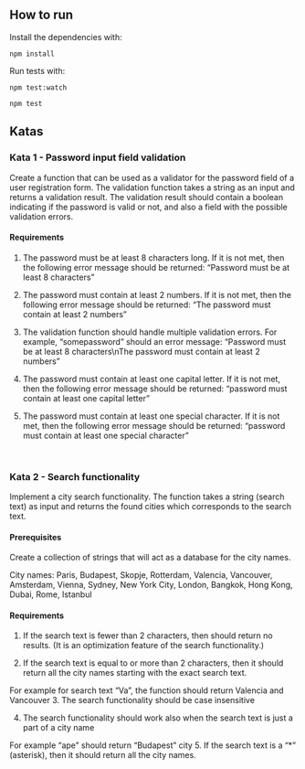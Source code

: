## How to run 

Install the dependencies with:
```
npm install
```

Run tests with:
```
npm test:watch
```
```
npm test
```


## Katas

### Kata 1 - Password input field validation

Create a function that can be used as a validator for the password field of a user registration form. The validation function takes a string as an input and returns a validation result. The validation result should contain a boolean indicating if the password is valid or not, and also a field with the possible validation errors.

#### Requirements
1. The password must be at least 8 characters long. If it is not met, then the following error message should be returned: “Password must be at least 8 characters”

2. The password must contain at least 2 numbers. If it is not met, then the following error message should be returned: “The password must contain at least 2 numbers”

3. The validation function should handle multiple validation errors. For example, “somepassword” should an error message: “Password must be at least 8 characters\nThe password must contain at least 2 numbers”

4. The password must contain at least one capital letter. If it is not met, then the following error message should be returned: “password must contain at least one capital letter”

5. The password must contain at least one special character. If it is not met, then the following error message should be returned: “password must contain at least one special character”

&nbsp;   


### Kata 2 - Search functionality

Implement a city search functionality. The function takes a string (search text) as input and returns the found cities which corresponds to the search text.

#### Prerequisites
Create a collection of strings that will act as a database for the city names.

City names: Paris, Budapest, Skopje, Rotterdam, Valencia, Vancouver, Amsterdam, Vienna, Sydney, New York City, London, Bangkok, Hong Kong, Dubai, Rome, Istanbul

#### Requirements
1. If the search text is fewer than 2 characters, then should return no results. (It is an optimization feature of the search functionality.)

2. If the search text is equal to or more than 2 characters, then it should return all the city names starting with the exact search text.

For example for search text “Va”, the function should return Valencia and Vancouver
3. The search functionality should be case insensitive

4. The search functionality should work also when the search text is just a part of a city name

For example “ape” should return “Budapest” city
5. If the search text is a “*” (asterisk), then it should return all the city names.